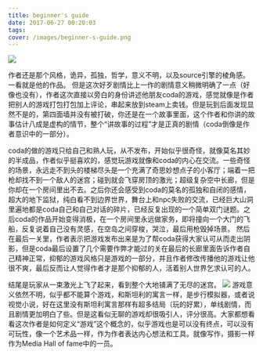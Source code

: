 ```yaml
---
title: beginner's guide
date: 2017-06-27 00:20:03 
tags:
cover: /images/beginner-s-guide.png
---
```


![](/images/beginner-s-guide.png)

作者还是那个风格，诡异，孤独，哲学，意义不明，以及source引擎的棱角感。 
一看就是他的作品。 
但是这次好歹剧情比上一作的剧情意义稍微明确了一点（好像也没有），作者这次直接以旁白的身份讲述他朋友coda的游戏，感觉就像是作者把别人的游戏打包打包加上评论，串起来放到steam上卖钱。但是玩到后面发现显然不是的，第四面墙并没有被打破，你还是在一个故事里面，这个作者和你讲的故事估计八成是虚构的情节，整个“讲故事的过程”才是正真的剧情（coda倒像是作者意识中的一部分）。

coda的做的游戏只给自己和熟人玩，从不发布，开始似乎很奇怪，就像莫名其妙的半成品，作者似乎挺喜欢的，感觉玩游戏就像和coda的内心在交流。一些奇怪的场景，永远走不到头的楼梯尽头是一个充满了奇思妙想点子的小客厅；端着一把枪却找不到一个敌人的迷宫；碰到就会飞穿房顶的激光；超级复杂空中长廊，但是你却在一个房间里出不去。之后你还会感受到coda的莫名的孤独和自闭的感情，超大的地下监狱，纯白看不到边界世界，舞台上和npc失败的交流，已经巨大山洞里遍地都是coda自己和自己对话的碎片，已经反复出现的一个简单双门谜题。之后coda的作品开始变得消极，在一个房间里永远做家务，即将撞向一个大门的飞船，反复说着自己没有灵感，在空岛之间穿梭，哭泣，最后用枪毁掉场景。 
然后在最后一关里，作者表示把游戏发布出来是为了帮coda获得大家认可从而走出阴影，但是coda最后设置了几个需要作弊才能过的关在最后的长廊里面告诉作者自己精神正常，抑郁的游戏风格只是游戏的一部分，并且作者修改传播他的游戏让他很不爽，最后反而让人觉得作者才是那个抑郁的人，活着别人世界乞求认可的人。

结尾是玩家从一束激光上飞了起来，看到整个大地铺满了无尽的迷宫。
![](http://www.nag.co.za/wp-content/uploads/2015/10/The-Beginners-Guide-Above-the-Maze.jpg)
游戏意义依然不明，似乎都不能算个游戏，和斯坦利的寓言一样，是步行模拟器，或者说视觉小说，好在这里没有斯坦利寓言那样有超多结局（玩的好累），单线剧情，而且剧情更加明白了些。但是这看似无聊的游戏却很吸引人，评分很高。大家都想看看这次作者是如何定义“游戏”这个概念的，似乎游戏也是可以没有终点，可以没有可玩性，像一个艺术品一样，作为作者表达内心想法和工具。就像写作，摄影一样作为Media Hall of fame中的一员。